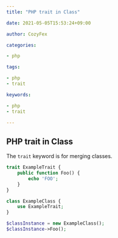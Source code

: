 ```yaml
---
title: "PHP trait in Class"

date: 2021-05-05T15:53:24+09:00

author: CozyFex

categories:

- php

tags:

- php
- trait

keywords:

- php
- trait

---
```


## PHP trait in Class

The `trait` keyword is for merging classes.

```php
trait ExampleTrait {
    public function Foo() {
        echo 'FOO';
    }
}

class ExampleClass {
    use ExampleTrait;
}

$classInstance = new ExampleClass();
$classInstance->Foo();
```